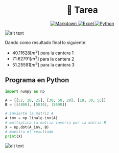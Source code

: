 <h1 align='center'>📒 Tarea</h1>

<p align='center'>
    <a href='../README.md'>
        <img alt='Markdown' src='https://img.shields.io/badge/Nota de clase-%23000000.svg?style=for-the-badge&logo=markdown&logoColor=white'/>
    </a>
    <a href='./index.xlsx'>
        <img alt='Excel' src='https://img.shields.io/badge/Documento Excel-217346?style=for-the-badge&logo=microsoft-excel&logoColor=white'/>
    </a>
    <a href='./index.py'>
        <img alt='Python' src='https://img.shields.io/badge/Código python-3670A0?style=for-the-badge&logo=python&logoColor=ffdd54'/>
    </a>
</p>

![alt text](./assets/capture_1.png)

Dando como resultado final lo siguiente:

- $40.11628 [m^3]$ para la cantera 1
- $71.62791 [m^3]$ para la cantera 2
- $51.25581 [m^3]$ para la cantera 3

## Programa en Python

```python
import numpy as np

A = [[52, 20, 25], [30, 50, 20], [18, 30, 55]]
B = [[4800], [5810], [5690]]

# invierte la matriz A
A_inv = np.linalg.inv(A)
# multiplica la matriz inversa por la matriz B
X = np.dot(A_inv, B)
# muestra el resultado
print(X)
```

![alt text](./assets/capture_2.png)
